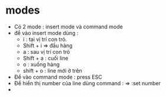 # modes
- Có 2 mode : insert mode và command mode
- để vào insert mode dùng :
  + i : tại vị trí con trỏ. 
  + Shift + i => đầu hàng
  + a : sau vị trí con trỏ
  + Shift + a : cuối line
  + o : xuống hàng
  + shift + o : line mới ở trên
- Để vào command mode : press ESC 
- Để hiển thị number của line dùng command : => :set number
-  
